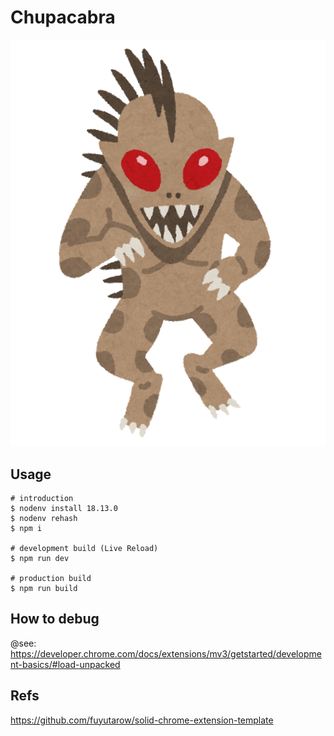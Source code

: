# Chupacabra

![logo](src/images/logo.png)

## Usage

```
# introduction
$ nodenv install 18.13.0
$ nodenv rehash
$ npm i

# development build (Live Reload)
$ npm run dev

# production build
$ npm run build
```

## How to debug

@see: https://developer.chrome.com/docs/extensions/mv3/getstarted/development-basics/#load-unpacked

## Refs

https://github.com/fuyutarow/solid-chrome-extension-template
